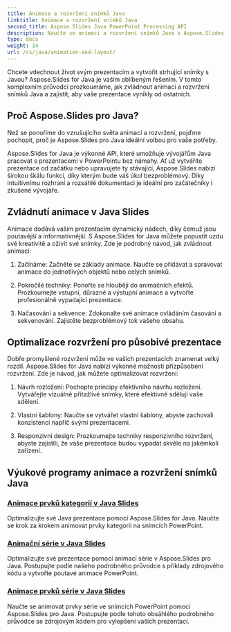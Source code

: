 ```yaml
---
title: Animace a rozvržení snímků Java
linktitle: Animace a rozvržení snímků Java
second_title: Aspose.Slides Java PowerPoint Processing API
description: Naučte se animaci a rozvržení snímků Java s Aspose.Slides pro Java. Ovládněte interaktivní prezentace. Ponořte se do dynamické tvorby obsahu.
type: docs
weight: 14
url: /cs/java/animation-and-layout/
---
```


Chcete vdechnout život svým prezentacím a vytvořit strhující snímky s Javou? Aspose.Slides for Java je vaším oblíbeným řešením. V tomto komplexním průvodci prozkoumáme, jak zvládnout animaci a rozvržení snímků Java a zajistit, aby vaše prezentace vynikly od ostatních.

## Proč Aspose.Slides pro Java?
Než se ponoříme do vzrušujícího světa animací a rozvržení, pojďme pochopit, proč je Aspose.Slides pro Java ideální volbou pro vaše potřeby.

Aspose.Slides for Java je výkonné API, které umožňuje vývojářům Java pracovat s prezentacemi v PowerPointu bez námahy. Ať už vytváříte prezentace od začátku nebo upravujete ty stávající, Aspose.Slides nabízí širokou škálu funkcí, díky kterým bude váš úkol bezproblémový. Díky intuitivnímu rozhraní a rozsáhlé dokumentaci je ideální pro začátečníky i zkušené vývojáře.

## Zvládnutí animace v Java Slides

Animace dodává vašim prezentacím dynamický nádech, díky čemuž jsou poutavější a informativnější. S Aspose.Slides for Java můžete popustit uzdu své kreativitě a oživit své snímky. Zde je podrobný návod, jak zvládnout animaci:

1. Začínáme: Začněte se základy animace. Naučte se přidávat a spravovat animace do jednotlivých objektů nebo celých snímků.

2. Pokročilé techniky: Ponořte se hlouběji do animačních efektů. Prozkoumejte vstupní, důrazné a výstupní animace a vytvořte profesionálně vypadající prezentace.

3. Načasování a sekvence: Zdokonalte své animace ovládáním časování a sekvenování. Zajistěte bezproblémový tok vašeho obsahu.

## Optimalizace rozvržení pro působivé prezentace

Dobře promyšlené rozvržení může ve vašich prezentacích znamenat velký rozdíl. Aspose.Slides for Java nabízí výkonné možnosti přizpůsobení rozvržení. Zde je návod, jak můžete optimalizovat rozvržení:

1. Návrh rozložení: Pochopte principy efektivního návrhu rozložení. Vytvářejte vizuálně přitažlivé snímky, které efektivně sdělují vaše sdělení.

2. Vlastní šablony: Naučte se vytvářet vlastní šablony, abyste zachovali konzistenci napříč svými prezentacemi.

3. Responzivní design: Prozkoumejte techniky responzivního rozvržení, abyste zajistili, že vaše prezentace budou vypadat skvěle na jakémkoli zařízení.

## Výukové programy animace a rozvržení snímků Java
### [Animace prvků kategorií v Java Slides](./animating-categories-elements-java-slides/)
Optimalizujte své Java prezentace pomocí Aspose.Slides for Java. Naučte se krok za krokem animovat prvky kategorií na snímcích PowerPoint.
### [Animační série v Java Slides](./animating-series-java-slides/)
Optimalizujte své prezentace pomocí animací série v Aspose.Slides pro Java. Postupujte podle našeho podrobného průvodce s příklady zdrojového kódu a vytvořte poutavé animace PowerPoint.
### [Animace prvků série v Java Slides](./animating-series-elements-java-slides/)
Naučte se animovat prvky série ve snímcích PowerPoint pomocí Aspose.Slides pro Java. Postupujte podle tohoto obsáhlého podrobného průvodce se zdrojovým kódem pro vylepšení vašich prezentací.